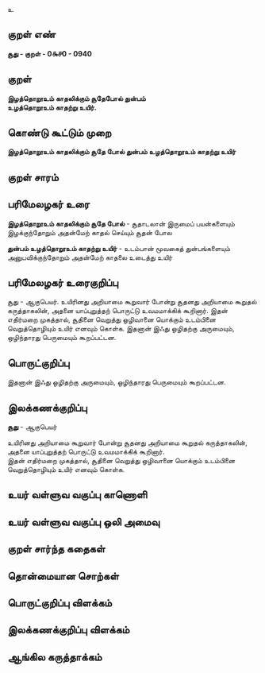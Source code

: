 உ

## குறள் எண் 

**சூது - குறள் - 0௯௪0 - 0940**

## குறள் 

**இழத்தொறூஉம் காதலிக்கும் சூதேபோல் துன்பம்  
உழத்தொறூஉம் காதற்று உயிர்.** 

## கொண்டு கூட்டும் முறை

**இழத்தொறூஉம் காதலிக்கும் சூதே போல் துன்பம் உழத்தொறூஉம் காதற்று உயிர்**

## குறள் சாரம் 


## பரிமேலழகர் உரை

**இழத்தொறூஉம் காதலிக்கும் சூதே போல்** - சூதாடலான் இருமைப் பயன்களையும் இழக்குந்தோறும் அதன்மேற் காதல் செய்யும் சூதன் போல 

**துன்பம் உழத்தொறூஉம் காதற்று உயிர்** - உடம்பான் மூவகைத் துன்பங்களையும் அனுபவிக்குந்தோறும் அதன்மேற் காதலை உடைத்து உயிர்

## பரிமேலழகர் உரைகுறிப்பு   

சூது - ஆகுபெயர். உயிரினது அறியாமை கூறுவார் போன்று சூதனது அறியாமை கூறுதல் கருத்தாகலின், அதனை யாப்புறுத்தற் பொருட்டு உவமமாக்கிக் கூறினார். இதன் எதிர்மறை முகத்தால், சூதினை வெறுத்து ஒழிவானை யொக்கும் உடம்பினை வெறுத்தொழியும் உயிர் எனவும் கொள்க. இதனான் இஃது ஒழிதற்கு அருமையும், ஒழிந்தாரது பெருமையும் கூறப்பட்டன.

## பொருட்குறிப்பு 

இதனான் இஃது ஒழிதற்கு அருமையும், ஒழிந்தாரது பெருமையும் கூறப்பட்டன.

## இலக்கணக்குறிப்பு  

**சூது** - ஆகுபெயர்

உயிரினது அறியாமை கூறுவார் போன்று சூதனது அறியாமை கூறுதல் கருத்தாகலின், அதனை யாப்புறுத்தற் பொருட்டு உவமமாக்கிக் கூறினார்.  
இதன் எதிர்மறை முகத்தால், சூதினை வெறுத்து ஒழிவானை யொக்கும் உடம்பினை வெறுத்தொழியும் உயிர் எனவும் கொள்க.

## உயர் வள்ளுவ வகுப்பு காணொளி


## உயர் வள்ளுவ வகுப்பு ஒலி அமைவு 

 
## குறள் சார்ந்த கதைகள் 


## தொன்மையான சொற்கள்


## பொருட்குறிப்பு விளக்கம்


## இலக்கணக்குறிப்பு விளக்கம்


## ஆங்கில கருத்தாக்கம் 


